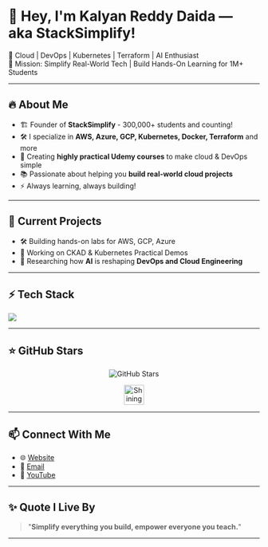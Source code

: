 # 👋 Hey, I'm Kalyan Reddy Daida — aka StackSimplify!

🚀 Cloud | DevOps | Kubernetes | Terraform | AI Enthusiast  
🎯 Mission: Simplify Real-World Tech | Build Hands-On Learning for 1M+ Students

---

## 🔥 About Me
- 🏗️ Founder of **StackSimplify** - 300,000+ students and counting!
- 🛠️ I specialize in **AWS, Azure, GCP, Kubernetes, Docker, Terraform** and more
- 🎥 Creating **highly practical Udemy courses** to make cloud & DevOps simple
- 📚 Passionate about helping you **build real-world cloud projects**
- ⚡ Always learning, always building!

---

## 🚀 Current Projects
- 🛠 Building hands-on labs for AWS, GCP, Azure
- 🎯 Working on CKAD & Kubernetes Practical Demos
- 🤖 Researching how **AI** is reshaping **DevOps and Cloud Engineering**

---

## ⚡ Tech Stack
<img src="https://skillicons.dev/icons?i=aws,azure,gcp,docker,kubernetes,terraform,helm,linux,githubactions,python,java" />

---

## ⭐ GitHub Stars
<p align="center">
  <img src="https://img.shields.io/github/stars/stacksimplify?label=Stars&logo=github&color=FFD700&style=for-the-badge" alt="GitHub Stars"/>
</p>

<p align="center">
  <img src="https://media.giphy.com/media/hvRJCLFzcasrR4ia7z/giphy.gif" width="40px" alt="Shining Star Gif"/>
</p>

---

## 📫 Connect With Me
- 🌐 [Website](https://stacksimplify.com/)
- 📧 [Email](mailto:dkalyanreddy@gmail.com)
- 🎥 [YouTube](http://www.youtube.com/stacksimplify?sub_confirmation=1)

---

## ✨ Quote I Live By
> "**Simplify everything you build, empower everyone you teach.**"

---

<!-- 🐍 Special GitHub Contribution Snake (Optional Fancy Stuff) -->
<!-- ![Snake animation](https://github.com/stacksimplify/stacksimplify/blob/output/github-contribution-grid-snake.svg) -->
